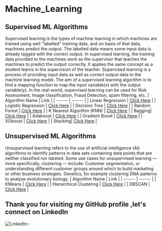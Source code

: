 # Machine_Learning



## Supervised ML Algorithms

Supervised learning is the types of machine learning in which machines are trained using well "labelled" training data, and on basis of that data, machines predict the output. The labelled data means some input data is already tagged with the correct output.
In supervised learning, the training data provided to the machines work as the supervisor that teaches the machines to predict the output correctly. It applies the same concept as a student learns in the supervision of the teacher.
Supervised learning is a process of providing input data as well as correct output data to the machine learning model. The aim of a supervised learning algorithm is to find a mapping function to map the input variable(x) with the output variable(y).
In the real-world, supervised learning can be used for Risk Assessment, Image classification, Fraud Detection, spam filtering, etc.
| Algorithm Name |    Link   |
| ------ | ------ |
| Linear Regression | [Click Here][LR] |
| Logistic Regression | [Click Here][LOR] |
| Decision Tree | [Click Here][DT] |
| Random Forest | [Click Here][RF] |
| K Nearest Algorithm (KNN) | [Click Here][KNN] |
| Bagging| [Click Here][BAGGING] |
| Adaboost | [Click Here][ADA] |
| Gradient Boost | [Click Here][GB] |
| XGboost | [Click Here][XG] |
| Stacking| [Click Here][STACK] |


   [LR]: <https://github.com/Avisikta-Majumdar/Machine_Learning/tree/main/Supervised%20Learing/Linear%20Regression>
   [LOR]: <https://github.com/Avisikta-Majumdar/Machine_Learning/tree/main/Supervised%20Learing/Logistic%20(Logit%20)%20Regression>
   [DT]: <https://github.com/Avisikta-Majumdar/Machine_Learning/tree/main/Supervised%20Learing/Decision%20Tree>
   [RF]: <https://github.com/Avisikta-Majumdar/Machine_Learning/tree/main/Supervised%20Learing/Random%20Forest>
   [KNN]: <https://github.com/Avisikta-Majumdar/Machine_Learning/tree/main/Supervised%20Learing/KNN>
   [BAGGING]: <https://github.com/Avisikta-Majumdar/Machine_Learning/tree/main/Supervised%20Learing/Bagging>
   [ADA]: <https://github.com/Avisikta-Majumdar/Machine_Learning/tree/main/Supervised%20Learing/AdaBoost>
   [GB]: <https://github.com/Avisikta-Majumdar/Machine_Learning/tree/main/Supervised%20Learing/Gradient%20Boost>
   [XG]: <https://github.com/Avisikta-Majumdar/Machine_Learning/tree/main/Supervised%20Learing/XGBoost>
   [STACK]: <https://github.com/Avisikta-Majumdar/Machine_Learning/tree/main/Supervised%20Learing/Stacking>

## Unsupervised ML Algorithms
Unsupervised learning refers to the use of artificial intelligence (AI) algorithms to identify patterns in data sets containing data points that are neither classified nor labeled.
Some use cases for unsupervised learning — more specifically, clustering — include: Customer segmentation, or understanding different customer groups around which to build marketing or other business strategies. Genetics, for example clustering DNA patterns to analyze evolutionary biology.
| Algorithm Name |    Link   |
| ------ | ------ |
| KMeans | [Click Here][kmean] |
| Hierarchical Clustering | [Click Here][Hierar] |
| DBSCAN | [Click Here][Dbscan] |



   [kmean]: <https://github.com/Avisikta-Majumdar/Machine_Learning/tree/main/Unsupervised%20ML/K-Means>
   [Hierar]: <https://github.com/Avisikta-Majumdar/Machine_Learning/tree/main/Unsupervised%20ML/Hierarchical%20Clustering>
   [Dbscan]: <https://github.com/Avisikta-Majumdar/Machine_Learning/tree/main/Unsupervised%20ML/DBSCAN>


## Thank you for visiting my GitHub profile ,let's connect on LinkedIn 

![LinkedIn:- ](https://www.linkedin.com/in/avisikta-majumdar/)
